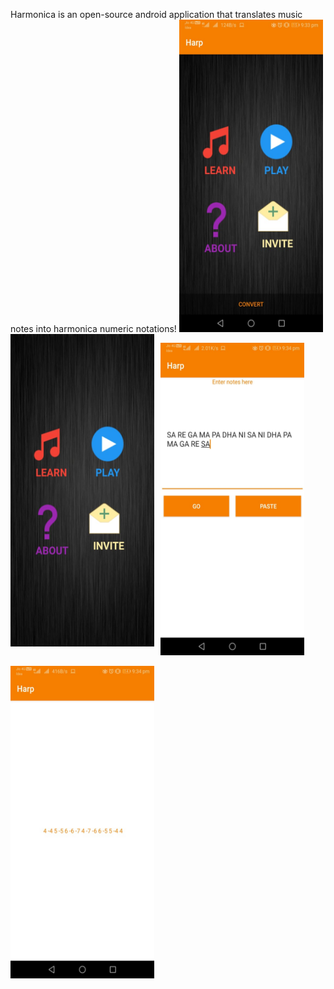 Harmonica is an open-source android application that translates music notes into harmonica numeric notations!
<img src="1.jpg"
     alt="Harmonica Application"
     style="float: left; margin-right: 10px;"
     height=500 width=230/>
<img src="2.jpg"
     alt="Harmonica Application"
      height=500 width=230/> 

  <img src="3.jpg"
     alt="Harmonica Application"
      height=500 width=230/>
     
 <img src="4.jpg"
     alt="Harmonica Application"
      height=500 width=230/><BR>
   

